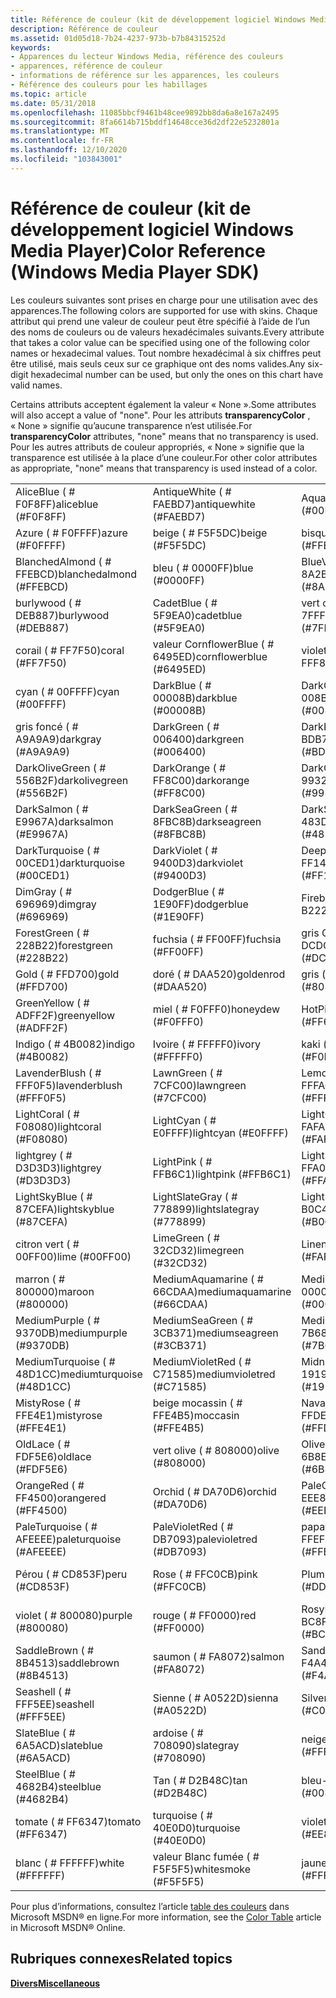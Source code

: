 ```yaml
---
title: Référence de couleur (kit de développement logiciel Windows Media Player)
description: Référence de couleur
ms.assetid: 01d05d18-7b24-4237-973b-b7b84315252d
keywords:
- Apparences du lecteur Windows Media, référence des couleurs
- apparences, référence de couleur
- informations de référence sur les apparences, les couleurs
- Référence des couleurs pour les habillages
ms.topic: article
ms.date: 05/31/2018
ms.openlocfilehash: 11085bbcf9461b48cee9892bb8da6a8e167a2495
ms.sourcegitcommit: 8fa6614b715bddf14648cce36d2df22e5232801a
ms.translationtype: MT
ms.contentlocale: fr-FR
ms.lasthandoff: 12/10/2020
ms.locfileid: "103843001"
---
```

# <a name="color-reference-windows-media-player-sdk"></a><span data-ttu-id="2ef40-107">Référence de couleur (kit de développement logiciel Windows Media Player)</span><span class="sxs-lookup"><span data-stu-id="2ef40-107">Color Reference (Windows Media Player SDK)</span></span>

<span data-ttu-id="2ef40-108">Les couleurs suivantes sont prises en charge pour une utilisation avec des apparences.</span><span class="sxs-lookup"><span data-stu-id="2ef40-108">The following colors are supported for use with skins.</span></span> <span data-ttu-id="2ef40-109">Chaque attribut qui prend une valeur de couleur peut être spécifié à l’aide de l’un des noms de couleurs ou de valeurs hexadécimales suivants.</span><span class="sxs-lookup"><span data-stu-id="2ef40-109">Every attribute that takes a color value can be specified using one of the following color names or hexadecimal values.</span></span> <span data-ttu-id="2ef40-110">Tout nombre hexadécimal à six chiffres peut être utilisé, mais seuls ceux sur ce graphique ont des noms valides.</span><span class="sxs-lookup"><span data-stu-id="2ef40-110">Any six-digit hexadecimal number can be used, but only the ones on this chart have valid names.</span></span>

<span data-ttu-id="2ef40-111">Certains attributs acceptent également la valeur « None ».</span><span class="sxs-lookup"><span data-stu-id="2ef40-111">Some attributes will also accept a value of "none".</span></span> <span data-ttu-id="2ef40-112">Pour les attributs **transparencyColor** , « None » signifie qu’aucune transparence n’est utilisée.</span><span class="sxs-lookup"><span data-stu-id="2ef40-112">For **transparencyColor** attributes, "none" means that no transparency is used.</span></span> <span data-ttu-id="2ef40-113">Pour les autres attributs de couleur appropriés, « None » signifie que la transparence est utilisée à la place d’une couleur.</span><span class="sxs-lookup"><span data-stu-id="2ef40-113">For other color attributes as appropriate, "none" means that transparency is used instead of a color.</span></span>



|                            |                             |                                 |                              |
|----------------------------|-----------------------------|---------------------------------|------------------------------|
| <span data-ttu-id="2ef40-114">AliceBlue ( \# F0F8FF)</span><span class="sxs-lookup"><span data-stu-id="2ef40-114">aliceblue (\#F0F8FF)</span></span>       | <span data-ttu-id="2ef40-115">AntiqueWhite ( \# FAEBD7)</span><span class="sxs-lookup"><span data-stu-id="2ef40-115">antiquewhite (\#FAEBD7)</span></span>     | <span data-ttu-id="2ef40-116">Aqua ( \# 00FFFF)</span><span class="sxs-lookup"><span data-stu-id="2ef40-116">aqua (\#00FFFF)</span></span>                 | <span data-ttu-id="2ef40-117">vert eau marine ( \# 7FFFD4)</span><span class="sxs-lookup"><span data-stu-id="2ef40-117">aquamarine (\#7FFFD4)</span></span>        |
| <span data-ttu-id="2ef40-118">Azure ( \# F0FFFF)</span><span class="sxs-lookup"><span data-stu-id="2ef40-118">azure (\#F0FFFF)</span></span>           | <span data-ttu-id="2ef40-119">beige ( \# F5F5DC)</span><span class="sxs-lookup"><span data-stu-id="2ef40-119">beige (\#F5F5DC)</span></span>            | <span data-ttu-id="2ef40-120">bisque ( \# FFE4C4)</span><span class="sxs-lookup"><span data-stu-id="2ef40-120">bisque (\#FFE4C4)</span></span>               | <span data-ttu-id="2ef40-121">noir ( \# 000000)</span><span class="sxs-lookup"><span data-stu-id="2ef40-121">black (\#000000)</span></span>             |
| <span data-ttu-id="2ef40-122">BlanchedAlmond ( \# FFEBCD)</span><span class="sxs-lookup"><span data-stu-id="2ef40-122">blanchedalmond (\#FFEBCD)</span></span>  | <span data-ttu-id="2ef40-123">bleu ( \# 0000FF)</span><span class="sxs-lookup"><span data-stu-id="2ef40-123">blue (\#0000FF)</span></span>             | <span data-ttu-id="2ef40-124">BlueViolet ( \# 8A2BE2)</span><span class="sxs-lookup"><span data-stu-id="2ef40-124">blueviolet (\#8A2BE2)</span></span>           | <span data-ttu-id="2ef40-125">brun ( \# A52A2A)</span><span class="sxs-lookup"><span data-stu-id="2ef40-125">brown (\#A52A2A)</span></span>             |
| <span data-ttu-id="2ef40-126">burlywood ( \# DEB887)</span><span class="sxs-lookup"><span data-stu-id="2ef40-126">burlywood (\#DEB887)</span></span>       | <span data-ttu-id="2ef40-127">CadetBlue ( \# 5F9EA0)</span><span class="sxs-lookup"><span data-stu-id="2ef40-127">cadetblue (\#5F9EA0)</span></span>        | <span data-ttu-id="2ef40-128">vert chartreuse ( \# 7FFF00)</span><span class="sxs-lookup"><span data-stu-id="2ef40-128">chartreuse (\#7FFF00)</span></span>           | <span data-ttu-id="2ef40-129">chocolat ( \# D2691E)</span><span class="sxs-lookup"><span data-stu-id="2ef40-129">chocolate (\#D2691E)</span></span>         |
| <span data-ttu-id="2ef40-130">corail ( \# FF7F50)</span><span class="sxs-lookup"><span data-stu-id="2ef40-130">coral (\#FF7F50)</span></span>           | <span data-ttu-id="2ef40-131">valeur CornflowerBlue ( \# 6495ED)</span><span class="sxs-lookup"><span data-stu-id="2ef40-131">cornflowerblue (\#6495ED)</span></span>   | <span data-ttu-id="2ef40-132">violet Bourbon ( \# FFF8DC)</span><span class="sxs-lookup"><span data-stu-id="2ef40-132">cornsilk (\#FFF8DC)</span></span>             | <span data-ttu-id="2ef40-133">Crimson ( \# DC143C)</span><span class="sxs-lookup"><span data-stu-id="2ef40-133">crimson (\#DC143C)</span></span>           |
| <span data-ttu-id="2ef40-134">cyan ( \# 00FFFF)</span><span class="sxs-lookup"><span data-stu-id="2ef40-134">cyan (\#00FFFF)</span></span>            | <span data-ttu-id="2ef40-135">DarkBlue ( \# 00008B)</span><span class="sxs-lookup"><span data-stu-id="2ef40-135">darkblue (\#00008B)</span></span>         | <span data-ttu-id="2ef40-136">DarkCyan ( \# 008B8B)</span><span class="sxs-lookup"><span data-stu-id="2ef40-136">darkcyan (\#008B8B)</span></span>             | <span data-ttu-id="2ef40-137">DarkGoldenrod ( \# B8860B)</span><span class="sxs-lookup"><span data-stu-id="2ef40-137">darkgoldenrod (\#B8860B)</span></span>     |
| <span data-ttu-id="2ef40-138">gris foncé ( \# A9A9A9)</span><span class="sxs-lookup"><span data-stu-id="2ef40-138">darkgray (\#A9A9A9)</span></span>        | <span data-ttu-id="2ef40-139">DarkGreen ( \# 006400)</span><span class="sxs-lookup"><span data-stu-id="2ef40-139">darkgreen (\#006400)</span></span>        | <span data-ttu-id="2ef40-140">DarkKhaki ( \# BDB76B)</span><span class="sxs-lookup"><span data-stu-id="2ef40-140">darkkhaki (\#BDB76B)</span></span>            | <span data-ttu-id="2ef40-141">DarkMagenta ( \# 8B008B)</span><span class="sxs-lookup"><span data-stu-id="2ef40-141">darkmagenta (\#8B008B)</span></span>       |
| <span data-ttu-id="2ef40-142">DarkOliveGreen ( \# 556B2F)</span><span class="sxs-lookup"><span data-stu-id="2ef40-142">darkolivegreen (\#556B2F)</span></span>  | <span data-ttu-id="2ef40-143">DarkOrange ( \# FF8C00)</span><span class="sxs-lookup"><span data-stu-id="2ef40-143">darkorange (\#FF8C00)</span></span>       | <span data-ttu-id="2ef40-144">DarkOrchid ( \# 9932CC)</span><span class="sxs-lookup"><span data-stu-id="2ef40-144">darkorchid (\#9932CC)</span></span>           | <span data-ttu-id="2ef40-145">DarkRed ( \# 8B0000)</span><span class="sxs-lookup"><span data-stu-id="2ef40-145">darkred (\#8B0000)</span></span>           |
| <span data-ttu-id="2ef40-146">DarkSalmon ( \# E9967A)</span><span class="sxs-lookup"><span data-stu-id="2ef40-146">darksalmon (\#E9967A)</span></span>      | <span data-ttu-id="2ef40-147">DarkSeaGreen ( \# 8FBC8B)</span><span class="sxs-lookup"><span data-stu-id="2ef40-147">darkseagreen (\#8FBC8B)</span></span>     | <span data-ttu-id="2ef40-148">DarkSlateBlue ( \# 483D8B)</span><span class="sxs-lookup"><span data-stu-id="2ef40-148">darkslateblue (\#483D8B)</span></span>        | <span data-ttu-id="2ef40-149">DarkSlateGray ( \# 2F4F4F)</span><span class="sxs-lookup"><span data-stu-id="2ef40-149">darkslategray (\#2F4F4F)</span></span>     |
| <span data-ttu-id="2ef40-150">DarkTurquoise ( \# 00CED1)</span><span class="sxs-lookup"><span data-stu-id="2ef40-150">darkturquoise (\#00CED1)</span></span>   | <span data-ttu-id="2ef40-151">DarkViolet ( \# 9400D3)</span><span class="sxs-lookup"><span data-stu-id="2ef40-151">darkviolet (\#9400D3)</span></span>       | <span data-ttu-id="2ef40-152">DeepPink ( \# FF1493)</span><span class="sxs-lookup"><span data-stu-id="2ef40-152">deeppink (\#FF1493)</span></span>             | <span data-ttu-id="2ef40-153">DeepSkyBlue ( \# 00BFFF)</span><span class="sxs-lookup"><span data-stu-id="2ef40-153">deepskyblue (\#00BFFF)</span></span>       |
| <span data-ttu-id="2ef40-154">DimGray ( \# 696969)</span><span class="sxs-lookup"><span data-stu-id="2ef40-154">dimgray (\#696969)</span></span>         | <span data-ttu-id="2ef40-155">DodgerBlue ( \# 1E90FF)</span><span class="sxs-lookup"><span data-stu-id="2ef40-155">dodgerblue (\#1E90FF)</span></span>       | <span data-ttu-id="2ef40-156">Firebrick ( \# B22222)</span><span class="sxs-lookup"><span data-stu-id="2ef40-156">firebrick (\#B22222)</span></span>            | <span data-ttu-id="2ef40-157">FloralWhite ( \# FFFAF0)</span><span class="sxs-lookup"><span data-stu-id="2ef40-157">floralwhite (\#FFFAF0)</span></span>       |
| <span data-ttu-id="2ef40-158">ForestGreen ( \# 228B22)</span><span class="sxs-lookup"><span data-stu-id="2ef40-158">forestgreen (\#228B22)</span></span>     | <span data-ttu-id="2ef40-159">fuchsia ( \# FF00FF)</span><span class="sxs-lookup"><span data-stu-id="2ef40-159">fuchsia (\#FF00FF)</span></span>          | <span data-ttu-id="2ef40-160">gris Gainsboro ( \# DCDCDC)</span><span class="sxs-lookup"><span data-stu-id="2ef40-160">gainsboro (\#DCDCDC)</span></span>            | <span data-ttu-id="2ef40-161">GhostWhite ( \# F8F8FF)</span><span class="sxs-lookup"><span data-stu-id="2ef40-161">ghostwhite (\#F8F8FF)</span></span>        |
| <span data-ttu-id="2ef40-162">Gold ( \# FFD700)</span><span class="sxs-lookup"><span data-stu-id="2ef40-162">gold (\#FFD700)</span></span>            | <span data-ttu-id="2ef40-163">doré ( \# DAA520)</span><span class="sxs-lookup"><span data-stu-id="2ef40-163">goldenrod (\#DAA520)</span></span>        | <span data-ttu-id="2ef40-164">gris ( \# 808080)</span><span class="sxs-lookup"><span data-stu-id="2ef40-164">gray (\#808080)</span></span>                 | <span data-ttu-id="2ef40-165">vert ( \# 008000)</span><span class="sxs-lookup"><span data-stu-id="2ef40-165">green (\#008000)</span></span>             |
| <span data-ttu-id="2ef40-166">GreenYellow ( \# ADFF2F)</span><span class="sxs-lookup"><span data-stu-id="2ef40-166">greenyellow (\#ADFF2F)</span></span>     | <span data-ttu-id="2ef40-167">miel ( \# F0FFF0)</span><span class="sxs-lookup"><span data-stu-id="2ef40-167">honeydew (\#F0FFF0)</span></span>         | <span data-ttu-id="2ef40-168">HotPink ( \# FF69B4)</span><span class="sxs-lookup"><span data-stu-id="2ef40-168">hotpink (\#FF69B4)</span></span>              | <span data-ttu-id="2ef40-169">IndianRed ( \# CD5C5C)</span><span class="sxs-lookup"><span data-stu-id="2ef40-169">indianred (\#CD5C5C)</span></span>         |
| <span data-ttu-id="2ef40-170">Indigo ( \# 4B0082)</span><span class="sxs-lookup"><span data-stu-id="2ef40-170">indigo (\#4B0082)</span></span>          | <span data-ttu-id="2ef40-171">Ivoire ( \# FFFFF0)</span><span class="sxs-lookup"><span data-stu-id="2ef40-171">ivory (\#FFFFF0)</span></span>            | <span data-ttu-id="2ef40-172">kaki ( \# F0E68C)</span><span class="sxs-lookup"><span data-stu-id="2ef40-172">khaki (\#F0E68C)</span></span>                | <span data-ttu-id="2ef40-173">lavande ( \# E6E6FA)</span><span class="sxs-lookup"><span data-stu-id="2ef40-173">lavender (\#E6E6FA)</span></span>          |
| <span data-ttu-id="2ef40-174">LavenderBlush ( \# FFF0F5)</span><span class="sxs-lookup"><span data-stu-id="2ef40-174">lavenderblush (\#FFF0F5)</span></span>   | <span data-ttu-id="2ef40-175">LawnGreen ( \# 7CFC00)</span><span class="sxs-lookup"><span data-stu-id="2ef40-175">lawngreen (\#7CFC00)</span></span>        | <span data-ttu-id="2ef40-176">LemonChiffon ( \# FFFACD)</span><span class="sxs-lookup"><span data-stu-id="2ef40-176">lemonchiffon (\#FFFACD)</span></span>         | <span data-ttu-id="2ef40-177">LightBlue ( \# ADD8E6)</span><span class="sxs-lookup"><span data-stu-id="2ef40-177">lightblue (\#ADD8E6)</span></span>         |
| <span data-ttu-id="2ef40-178">LightCoral ( \# F08080)</span><span class="sxs-lookup"><span data-stu-id="2ef40-178">lightcoral (\#F08080)</span></span>      | <span data-ttu-id="2ef40-179">LightCyan ( \# E0FFFF)</span><span class="sxs-lookup"><span data-stu-id="2ef40-179">lightcyan (\#E0FFFF)</span></span>        | <span data-ttu-id="2ef40-180">LightGoldenrodYellow ( \# FAFAD2)</span><span class="sxs-lookup"><span data-stu-id="2ef40-180">lightgoldenrodyellow (\#FAFAD2)</span></span> | <span data-ttu-id="2ef40-181">LightGreen ( \# 90EE90)</span><span class="sxs-lookup"><span data-stu-id="2ef40-181">lightgreen (\#90EE90)</span></span>        |
| <span data-ttu-id="2ef40-182">lightgrey ( \# D3D3D3)</span><span class="sxs-lookup"><span data-stu-id="2ef40-182">lightgrey (\#D3D3D3)</span></span>       | <span data-ttu-id="2ef40-183">LightPink ( \# FFB6C1)</span><span class="sxs-lookup"><span data-stu-id="2ef40-183">lightpink (\#FFB6C1)</span></span>        | <span data-ttu-id="2ef40-184">LightSalmon ( \# FFA07A)</span><span class="sxs-lookup"><span data-stu-id="2ef40-184">lightsalmon (\#FFA07A)</span></span>          | <span data-ttu-id="2ef40-185">LightSeaGreen ( \# 20B2AA)</span><span class="sxs-lookup"><span data-stu-id="2ef40-185">lightseagreen (\#20B2AA)</span></span>     |
| <span data-ttu-id="2ef40-186">LightSkyBlue ( \# 87CEFA)</span><span class="sxs-lookup"><span data-stu-id="2ef40-186">lightskyblue (\#87CEFA)</span></span>    | <span data-ttu-id="2ef40-187">LightSlateGray ( \# 778899)</span><span class="sxs-lookup"><span data-stu-id="2ef40-187">lightslategray (\#778899)</span></span>   | <span data-ttu-id="2ef40-188">LightSteelBlue ( \# B0C4DE)</span><span class="sxs-lookup"><span data-stu-id="2ef40-188">lightsteelblue (\#B0C4DE)</span></span>       | <span data-ttu-id="2ef40-189">LightYellow ( \# FFFFE0)</span><span class="sxs-lookup"><span data-stu-id="2ef40-189">lightyellow (\#FFFFE0)</span></span>       |
| <span data-ttu-id="2ef40-190">citron vert ( \# 00FF00)</span><span class="sxs-lookup"><span data-stu-id="2ef40-190">lime (\#00FF00)</span></span>            | <span data-ttu-id="2ef40-191">LimeGreen ( \# 32CD32)</span><span class="sxs-lookup"><span data-stu-id="2ef40-191">limegreen (\#32CD32)</span></span>        | <span data-ttu-id="2ef40-192">Linen ( \# FAF0E6)</span><span class="sxs-lookup"><span data-stu-id="2ef40-192">linen (\#FAF0E6)</span></span>                | <span data-ttu-id="2ef40-193">magenta ( \# FF00FF)</span><span class="sxs-lookup"><span data-stu-id="2ef40-193">magenta (\#FF00FF)</span></span>           |
| <span data-ttu-id="2ef40-194">marron ( \# 800000)</span><span class="sxs-lookup"><span data-stu-id="2ef40-194">maroon (\#800000)</span></span>          | <span data-ttu-id="2ef40-195">MediumAquamarine ( \# 66CDAA)</span><span class="sxs-lookup"><span data-stu-id="2ef40-195">mediumaquamarine (\#66CDAA)</span></span> | <span data-ttu-id="2ef40-196">MediumBlue ( \# 0000CD)</span><span class="sxs-lookup"><span data-stu-id="2ef40-196">mediumblue (\#0000CD)</span></span>           | <span data-ttu-id="2ef40-197">MediumOrchid ( \# BA55D3)</span><span class="sxs-lookup"><span data-stu-id="2ef40-197">mediumorchid (\#BA55D3)</span></span>      |
| <span data-ttu-id="2ef40-198">MediumPurple ( \# 9370DB)</span><span class="sxs-lookup"><span data-stu-id="2ef40-198">mediumpurple (\#9370DB)</span></span>    | <span data-ttu-id="2ef40-199">MediumSeaGreen ( \# 3CB371)</span><span class="sxs-lookup"><span data-stu-id="2ef40-199">mediumseagreen (\#3CB371)</span></span>   | <span data-ttu-id="2ef40-200">MediumSlateBlue ( \# 7B68EE)</span><span class="sxs-lookup"><span data-stu-id="2ef40-200">mediumslateblue (\#7B68EE)</span></span>      | <span data-ttu-id="2ef40-201">MediumSpringGreen ( \# 00FA9A)</span><span class="sxs-lookup"><span data-stu-id="2ef40-201">mediumspringgreen (\#00FA9A)</span></span> |
| <span data-ttu-id="2ef40-202">MediumTurquoise ( \# 48D1CC)</span><span class="sxs-lookup"><span data-stu-id="2ef40-202">mediumturquoise (\#48D1CC)</span></span> | <span data-ttu-id="2ef40-203">MediumVioletRed ( \# C71585)</span><span class="sxs-lookup"><span data-stu-id="2ef40-203">mediumvioletred (\#C71585)</span></span>  | <span data-ttu-id="2ef40-204">MidnightBlue ( \# 191970)</span><span class="sxs-lookup"><span data-stu-id="2ef40-204">midnightblue (\#191970)</span></span>         | <span data-ttu-id="2ef40-205">MintCream ( \# F5FFFA)</span><span class="sxs-lookup"><span data-stu-id="2ef40-205">mintcream (\#F5FFFA)</span></span>         |
| <span data-ttu-id="2ef40-206">MistyRose ( \# FFE4E1)</span><span class="sxs-lookup"><span data-stu-id="2ef40-206">mistyrose (\#FFE4E1)</span></span>       | <span data-ttu-id="2ef40-207">beige mocassin ( \# FFE4B5)</span><span class="sxs-lookup"><span data-stu-id="2ef40-207">moccasin (\#FFE4B5)</span></span>         | <span data-ttu-id="2ef40-208">NavajoWhite ( \# FFDEAD)</span><span class="sxs-lookup"><span data-stu-id="2ef40-208">navajowhite (\#FFDEAD)</span></span>          | <span data-ttu-id="2ef40-209">marine ( \# 000080)</span><span class="sxs-lookup"><span data-stu-id="2ef40-209">navy (\#000080)</span></span>              |
| <span data-ttu-id="2ef40-210">OldLace ( \# FDF5E6)</span><span class="sxs-lookup"><span data-stu-id="2ef40-210">oldlace (\#FDF5E6)</span></span>         | <span data-ttu-id="2ef40-211">vert olive ( \# 808000)</span><span class="sxs-lookup"><span data-stu-id="2ef40-211">olive (\#808000)</span></span>            | <span data-ttu-id="2ef40-212">OliveDrab ( \# 6B8E23)</span><span class="sxs-lookup"><span data-stu-id="2ef40-212">olivedrab (\#6B8E23)</span></span>            | <span data-ttu-id="2ef40-213">Orange ( \# FFA500)</span><span class="sxs-lookup"><span data-stu-id="2ef40-213">orange (\#FFA500)</span></span>            |
| <span data-ttu-id="2ef40-214">OrangeRed ( \# FF4500)</span><span class="sxs-lookup"><span data-stu-id="2ef40-214">orangered (\#FF4500)</span></span>       | <span data-ttu-id="2ef40-215">Orchid ( \# DA70D6)</span><span class="sxs-lookup"><span data-stu-id="2ef40-215">orchid (\#DA70D6)</span></span>           | <span data-ttu-id="2ef40-216">PaleGoldenrod ( \# EEE8AA)</span><span class="sxs-lookup"><span data-stu-id="2ef40-216">palegoldenrod (\#EEE8AA)</span></span>        | <span data-ttu-id="2ef40-217">PaleGreen. ( \# 98FB98)</span><span class="sxs-lookup"><span data-stu-id="2ef40-217">palegreen (\#98FB98)</span></span>         |
| <span data-ttu-id="2ef40-218">PaleTurquoise ( \# AFEEEE)</span><span class="sxs-lookup"><span data-stu-id="2ef40-218">paleturquoise (\#AFEEEE)</span></span>   | <span data-ttu-id="2ef40-219">PaleVioletRed ( \# DB7093)</span><span class="sxs-lookup"><span data-stu-id="2ef40-219">palevioletred (\#DB7093)</span></span>    | <span data-ttu-id="2ef40-220">papaye ( \# FFEFD5)</span><span class="sxs-lookup"><span data-stu-id="2ef40-220">papayawhip (\#FFEFD5)</span></span>           | <span data-ttu-id="2ef40-221">PeachPuff ( \# FFDAB9)</span><span class="sxs-lookup"><span data-stu-id="2ef40-221">peachpuff (\#FFDAB9)</span></span>         |
| <span data-ttu-id="2ef40-222">Pérou ( \# CD853F)</span><span class="sxs-lookup"><span data-stu-id="2ef40-222">peru (\#CD853F)</span></span>            | <span data-ttu-id="2ef40-223">Rose ( \# FFC0CB)</span><span class="sxs-lookup"><span data-stu-id="2ef40-223">pink (\#FFC0CB)</span></span>             | <span data-ttu-id="2ef40-224">Plum ( \# DDA0DD)</span><span class="sxs-lookup"><span data-stu-id="2ef40-224">plum (\#DDA0DD)</span></span>                 | <span data-ttu-id="2ef40-225">PowderBlue ( \# B0E0E6)</span><span class="sxs-lookup"><span data-stu-id="2ef40-225">powderblue (\#B0E0E6)</span></span>        |
| <span data-ttu-id="2ef40-226">violet ( \# 800080)</span><span class="sxs-lookup"><span data-stu-id="2ef40-226">purple (\#800080)</span></span>          | <span data-ttu-id="2ef40-227">rouge ( \# FF0000)</span><span class="sxs-lookup"><span data-stu-id="2ef40-227">red (\#FF0000)</span></span>              | <span data-ttu-id="2ef40-228">RosyBrown ( \# BC8F8F)</span><span class="sxs-lookup"><span data-stu-id="2ef40-228">rosybrown (\#BC8F8F)</span></span>            | <span data-ttu-id="2ef40-229">RoyalBlue ( \# 4169E1)</span><span class="sxs-lookup"><span data-stu-id="2ef40-229">royalblue (\#4169E1)</span></span>         |
| <span data-ttu-id="2ef40-230">SaddleBrown ( \# 8B4513)</span><span class="sxs-lookup"><span data-stu-id="2ef40-230">saddlebrown (\#8B4513)</span></span>     | <span data-ttu-id="2ef40-231">saumon ( \# FA8072)</span><span class="sxs-lookup"><span data-stu-id="2ef40-231">salmon (\#FA8072)</span></span>           | <span data-ttu-id="2ef40-232">Sandybrown ( \# F4A460)</span><span class="sxs-lookup"><span data-stu-id="2ef40-232">sandybrown (\#F4A460)</span></span>           | <span data-ttu-id="2ef40-233">vert ( \# 2E8B57)</span><span class="sxs-lookup"><span data-stu-id="2ef40-233">seagreen (\#2E8B57)</span></span>          |
| <span data-ttu-id="2ef40-234">Seashell ( \# FFF5EE)</span><span class="sxs-lookup"><span data-stu-id="2ef40-234">seashell (\#FFF5EE)</span></span>        | <span data-ttu-id="2ef40-235">Sienne ( \# A0522D)</span><span class="sxs-lookup"><span data-stu-id="2ef40-235">sienna (\#A0522D)</span></span>           | <span data-ttu-id="2ef40-236">Silver ( \# C0C0C0)</span><span class="sxs-lookup"><span data-stu-id="2ef40-236">silver (\#C0C0C0)</span></span>               | <span data-ttu-id="2ef40-237">SkyBlue ( \# 87CEEB)</span><span class="sxs-lookup"><span data-stu-id="2ef40-237">skyblue (\#87CEEB)</span></span>           |
| <span data-ttu-id="2ef40-238">SlateBlue ( \# 6A5ACD)</span><span class="sxs-lookup"><span data-stu-id="2ef40-238">slateblue (\#6A5ACD)</span></span>       | <span data-ttu-id="2ef40-239">ardoise ( \# 708090)</span><span class="sxs-lookup"><span data-stu-id="2ef40-239">slategray (\#708090)</span></span>        | <span data-ttu-id="2ef40-240">neige ( \# FFFAFA)</span><span class="sxs-lookup"><span data-stu-id="2ef40-240">snow (\#FFFAFA)</span></span>                 | <span data-ttu-id="2ef40-241">SpringGreen ( \# 00FF7F)</span><span class="sxs-lookup"><span data-stu-id="2ef40-241">springgreen (\#00FF7F)</span></span>       |
| <span data-ttu-id="2ef40-242">SteelBlue ( \# 4682B4)</span><span class="sxs-lookup"><span data-stu-id="2ef40-242">steelblue (\#4682B4)</span></span>       | <span data-ttu-id="2ef40-243">Tan ( \# D2B48C)</span><span class="sxs-lookup"><span data-stu-id="2ef40-243">tan (\#D2B48C)</span></span>              | <span data-ttu-id="2ef40-244">bleu-vert ( \# 008080)</span><span class="sxs-lookup"><span data-stu-id="2ef40-244">teal (\#008080)</span></span>                 | <span data-ttu-id="2ef40-245">Thistle ( \# D8BFD8)</span><span class="sxs-lookup"><span data-stu-id="2ef40-245">thistle (\#D8BFD8)</span></span>           |
| <span data-ttu-id="2ef40-246">tomate ( \# FF6347)</span><span class="sxs-lookup"><span data-stu-id="2ef40-246">tomato (\#FF6347)</span></span>          | <span data-ttu-id="2ef40-247">turquoise ( \# 40E0D0)</span><span class="sxs-lookup"><span data-stu-id="2ef40-247">turquoise (\#40E0D0)</span></span>        | <span data-ttu-id="2ef40-248">violet ( \# EE82EE)</span><span class="sxs-lookup"><span data-stu-id="2ef40-248">violet (\#EE82EE)</span></span>               | <span data-ttu-id="2ef40-249">blé ( \# F5DEB3)</span><span class="sxs-lookup"><span data-stu-id="2ef40-249">wheat (\#F5DEB3)</span></span>             |
| <span data-ttu-id="2ef40-250">blanc ( \# FFFFFF)</span><span class="sxs-lookup"><span data-stu-id="2ef40-250">white (\#FFFFFF)</span></span>           | <span data-ttu-id="2ef40-251">valeur Blanc fumée ( \# F5F5F5)</span><span class="sxs-lookup"><span data-stu-id="2ef40-251">whitesmoke (\#F5F5F5)</span></span>       | <span data-ttu-id="2ef40-252">jaune ( \# FFFF00)</span><span class="sxs-lookup"><span data-stu-id="2ef40-252">yellow (\#FFFF00)</span></span>               | <span data-ttu-id="2ef40-253">YellowGreen ( \# 9ACD32)</span><span class="sxs-lookup"><span data-stu-id="2ef40-253">yellowgreen (\#9ACD32)</span></span>       |



 

<span data-ttu-id="2ef40-254">Pour plus d’informations, consultez l’article [table des couleurs](https://msdn.microsoft.com/library/ms531197.aspx) dans Microsoft MSDN® en ligne.</span><span class="sxs-lookup"><span data-stu-id="2ef40-254">For more information, see the [Color Table](https://msdn.microsoft.com/library/ms531197.aspx) article in Microsoft MSDN® Online.</span></span>

## <a name="related-topics"></a><span data-ttu-id="2ef40-255">Rubriques connexes</span><span class="sxs-lookup"><span data-stu-id="2ef40-255">Related topics</span></span>

<dl> <dt>

[<span data-ttu-id="2ef40-256">**Divers**</span><span class="sxs-lookup"><span data-stu-id="2ef40-256">**Miscellaneous**</span></span>](miscellaneous.md)
</dt> </dl>

 

 




